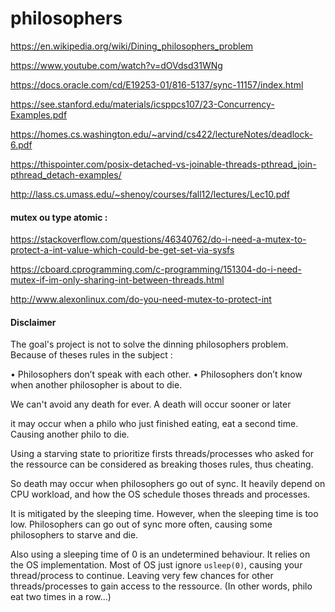 # philosophers

https://en.wikipedia.org/wiki/Dining_philosophers_problem

https://www.youtube.com/watch?v=dOVdsd31WNg

https://docs.oracle.com/cd/E19253-01/816-5137/sync-11157/index.html

https://see.stanford.edu/materials/icsppcs107/23-Concurrency-Examples.pdf

https://homes.cs.washington.edu/~arvind/cs422/lectureNotes/deadlock-6.pdf

https://thispointer.com/posix-detached-vs-joinable-threads-pthread_join-pthread_detach-examples/

http://lass.cs.umass.edu/~shenoy/courses/fall12/lectures/Lec10.pdf

####  mutex ou type atomic :

https://stackoverflow.com/questions/46340762/do-i-need-a-mutex-to-protect-a-int-value-which-could-be-get-set-via-sysfs

https://cboard.cprogramming.com/c-programming/151304-do-i-need-mutex-if-im-only-sharing-int-between-threads.html

http://www.alexonlinux.com/do-you-need-mutex-to-protect-int

#### Disclaimer
The goal's project is not to solve the dinning philosophers problem.
Because of theses rules in the subject :

• Philosophers don’t speak with each other.
• Philosophers don’t know when another philosopher is about to die.

We can't avoid any death for ever. A death will occur sooner or later 

it may occur when a philo who just finished eating, eat a second time. Causing another philo to die.

Using a starving state to prioritize firsts threads/processes who asked for the ressource can be considered as breaking thoses rules, thus cheating.

So death may occur when philosophers go out of sync.
It heavily depend on CPU workload, and how the OS schedule thoses threads and processes.

It is mitigated by the sleeping time. However, when the sleeping time is too low.
Philosophers can go out of sync more often, causing some philosophers to starve and die.

Also using a sleeping time of 0 is an undetermined behaviour. It relies on the OS implementation.
Most of OS just ignore `usleep(0)`, causing your thread/process to continue.
Leaving very few chances for other threads/processes to gain access to the ressource.
(In other words, philo eat two times in a row...)

